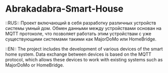 # Abrakadabra-Smart-House
::RUS:: 
Проект включающий в себя разработку различных устройств системы умный дом.
Обмен данными между устройствами основан на MQTT протоколе, что позволяет 
работать этим устройствам с уже существующими системами такими как MajorDoMo или HomeBridge. 

::EN:: 
The project includes the development of various devices of the smart home system.
Data exchange between devices is based on the MQTT protocol, which allows 
these devices to work with existing systems such as MajorDoMo or HomeBridge.
